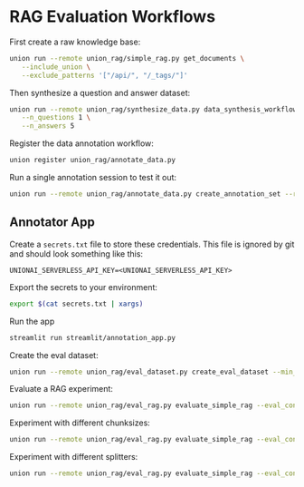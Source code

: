 # RAG Evaluation Workflows

First create a raw knowledge base:

```bash
union run --remote union_rag/simple_rag.py get_documents \
   --include_union \
   --exclude_patterns '["/api/", "/_tags/"]'
```

Then synthesize a question and answer dataset:

```bash
union run --remote union_rag/synthesize_data.py data_synthesis_workflow \
   --n_questions 1 \
   --n_answers 5
```

Register the data annotation workflow:

```bash
union register union_rag/annotate_data.py
```

Run a single annotation session to test it out:

```bash
union run --remote union_rag/annotate_data.py create_annotation_set --random_seed 42 --n_samples 10
```

## Annotator App

Create a `secrets.txt` file to store these credentials. This file is ignored by
git and should look something like this:

```
UNIONAI_SERVERLESS_API_KEY=<UNIONAI_SERVERLESS_API_KEY>
```

Export the secrets to your environment:

```bash
export $(cat secrets.txt | xargs)
```

Run the app

```bash
streamlit run streamlit/annotation_app.py
```

Create the eval dataset:

```bash
union run --remote union_rag/eval_dataset.py create_eval_dataset --min_annotations_per_question 1
```

Evaluate a RAG experiment:

```bash
union run --remote union_rag/eval_rag.py evaluate_simple_rag --eval_configs config/eval_inputs_prompt.yaml
```

Experiment with different chunksizes:

```bash
union run --remote union_rag/eval_rag.py evaluate_simple_rag --eval_configs config/eval_inputs_chunksize.yaml
```

Experiment with different splitters:

```bash
union run --remote union_rag/eval_rag.py evaluate_simple_rag --eval_configs config/eval_inputs_splitter.yaml
```
